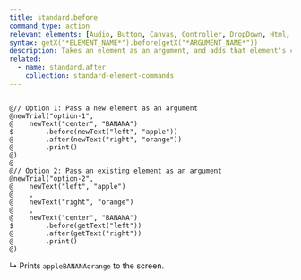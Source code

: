 ```yaml
---
title: standard.before
command_type: action
relevant_elements: [Audio, Button, Canvas, Controller, DropDown, Html, Image, MediaRecorder, Scale, Text, TextInput, Tooltip, Video, Youtube]
syntax: getX("*ELEMENT_NAME*").before(getX("*ARGUMENT_NAME*"))
description: Takes an element as an argument, and adds that element's content to the left of the element that the command is called on.
related:
  - name: standard.after
    collection: standard-element-commands
---
```


<pre><code class="language-diff-javascript diff-highlight">
@// Option 1: Pass a new element as an argument
@newTrial("option-1",
@    newText("center", "BANANA")
$        .before(newText("left", "apple"))
@        .after(newText("right", "orange"))
@        .print()
@)
@
@// Option 2: Pass an existing element as an argument
@newTrial("option-2",
@    newText("left", "apple")
@    ,
@    newText("right", "orange")
@    ,
@    newText("center", "BANANA")
$        .before(getText("left"))
@        .after(getText("right"))
@        .print()
@)
</code></pre>

↳ Prints `appleBANANAorange` to the screen.
